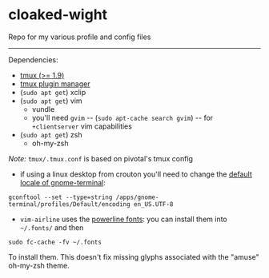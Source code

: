 # cloaked-wight
Repo for my various profile and config files
******

Dependencies:

* [tmux (>=
  1.9)](http://stackoverflow.com/questions/25940944/ugrade-tmux-from-1-8-to-1-9-on-ubuntu-14-04)
* [tmux plugin manager](https://github.com/tmux-plugins/tpm)
* (`sudo apt get`) xclip
* (`sudo apt get`) vim
  * vundle
  * you'll need `gvim` -- (`sudo apt-cache search gvim`)
    -- for `+clientserver` vim capabilities
* (`sudo apt get`) zsh
  * oh-my-zsh

_Note:_ `tmux/.tmux.conf` is based on pivotal's tmux config

* if using a linux desktop from crouton you'll need to change the
 [default locale of gnome-terminal](http://unix.stackexchange.com/questions/28136/set-gnome-terminals-default-charset-to-utf8):
```
gconftool --set --type=string /apps/gnome-terminal/profiles/Default/encoding en_US.UTF-8
```
* `vim-airline` uses the [powerline fonts](https://github.com/powerline/fonts):
you can install them into `~/.fonts/` and then
```
sudo fc-cache -fv ~/.fonts
```
To install them. This doesn't fix missing glyphs associated with the "amuse"
oh-my-zsh theme.


